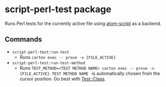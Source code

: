# script-perl-test package

Runs Perl tests for the currently active file using [atom-script](https://github.com/rgbkrk/atom-script) as a backend.

## Commands

- `script-perl-test:run-test`
  - Runs `carton exec -- prove -v {FILE_ACTIVE}`
- `script-perl-test:run-test-method`
  - Runs `TEST_METHOD=<TEST METHOD NAME> carton exec -- prove -v {FILE_ACTIVE}`. `TEST METHOD NAME ` is automatically chosen from the cursor position. Go best with [Test::Class](https://metacpan.org/pod/Test::Class).
